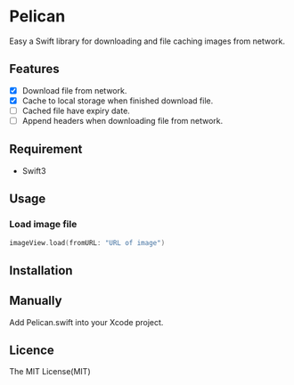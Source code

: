 # Pelican
Easy a Swift library for downloading and file caching images from network.

## Features

- [x] Download file from network.
- [x] Cache to local storage when finished download file.
- [ ] Cached file have expiry date.
- [ ] Append headers when downloading file from network.

## Requirement

- Swift3

## Usage

### Load image file

```swift
imageView.load(fromURL: "URL of image")
```

## Installation

## Manually

Add Pelican.swift into your Xcode project.

## Licence

The MIT License(MIT)
